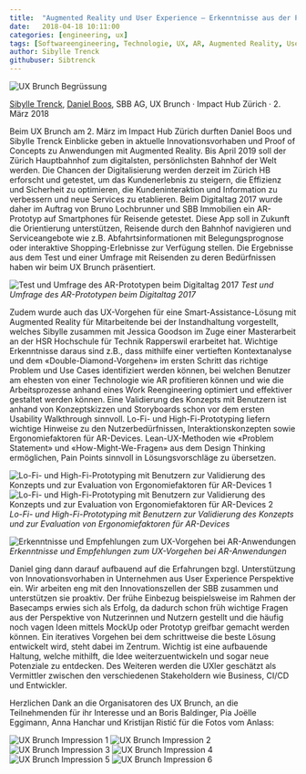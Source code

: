 ```yaml
---
title:  "Augmented Reality und User Experience – Erkenntnisse aus der Praxis"
date:   2018-04-18 10:11:00
categories: [engineering, ux]
tags: [Softwareengineering, Technologie, UX, AR, Augmented Reality, User Experience]
author: Sibylle Trenck
githubuser: Sibtrenck
---
```

![UX Brunch Begrüssung](/images/2018-04-18_1.jpg "UX Brunch Begrüssung")

[Sibylle Trenck][SibylleTrenck], [Daniel Boos][DanielBoos], SBB AG, UX Brunch · Impact Hub Zürich · 2. März 2018  

Beim UX Brunch am 2. März im Impact Hub Zürich durften Daniel Boos und Sibylle Trenck Einblicke geben in aktuelle Innovationsvorhaben und Proof of Concepts zu Anwendungen mit Augmented Reality. Bis April 2019 soll der Zürich Hauptbahnhof zum digitalsten, persönlichsten Bahnhof der Welt werden. Die Chancen der Digitalisierung werden derzeit im Zürich HB erforscht und getestet, um das Kundenerlebnis zu steigern, die Effizienz und Sicherheit zu optimieren, die Kundeninteraktion und Information zu verbessern und neue Services zu etablieren. Beim Digitaltag 2017 wurde daher im Auftrag von Bruno Lochbrunner und SBB Immobilien ein AR-Prototyp auf Smartphones für Reisende getestet. Diese App soll in Zukunft die Orientierung unterstützen, Reisende durch den Bahnhof navigieren und Serviceangebote wie z.B. Abfahrtsinformationen mit Belegungsprognose oder interaktive Shopping-Erlebnisse zur Verfügung stellen. Die Ergebnisse aus dem Test und einer Umfrage mit Reisenden zu deren Bedürfnissen haben wir beim UX Brunch präsentiert.

![Test und Umfrage des AR-Prototypen beim Digitaltag 2017](/images/2018-04-18_2.jpg "Test und Umfrage des AR-Prototypen beim Digitaltag 2017")
*Test und Umfrage des AR-Prototypen beim Digitaltag 2017*

Zudem wurde auch das UX-Vorgehen für eine Smart-Assistance-Lösung mit Augmented Reality für Mitarbeitende bei der Instandhaltung vorgestellt, welches Sibylle zusammen mit Jessica Goodson im Zuge einer Masterarbeit an der HSR Hochschule für Technik Rapperswil erarbeitet hat. Wichtige Erkenntnisse daraus sind z.B., dass mithilfe einer vertieften Kontextanalyse und dem «Double-Diamond-Vorgehen» im ersten Schritt das richtige Problem und Use Cases identifiziert werden können, bei welchen Benutzer am ehesten von einer Technologie wie AR profitieren können und wie die Arbeitsprozesse anhand eines Work Reengineering optimiert und effektiver gestaltet werden können. Eine Validierung des Konzepts mit Benutzern ist anhand von Konzeptskizzen und Storyboards schon vor dem ersten Usability Walkthrough sinnvoll. Lo-Fi- und High-Fi-Prototyping liefern wichtige Hinweise zu den Nutzerbedürfnissen, Interaktionskonzepten sowie Ergonomiefaktoren für AR-Devices. Lean-UX-Methoden wie «Problem Statement» und «How-Might-We-Fragen» aus dem Design Thinking ermöglichen, Pain Points sinnvoll in Lösungsvorschläge zu übersetzen.

![Lo-Fi- und High-Fi-Prototyping mit Benutzern zur Validierung des Konzepts und zur Evaluation von Ergonomiefaktoren für AR-Devices 1](/images/2018-04-18_3.jpg "Lo-Fi- und High-Fi-Prototyping mit Benutzern zur Validierung des Konzepts und zur Evaluation von Ergonomiefaktoren für AR-Devices 1")
![Lo-Fi- und High-Fi-Prototyping mit Benutzern zur Validierung des Konzepts und zur Evaluation von Ergonomiefaktoren für AR-Devices 2](/images/2018-04-18_4.jpg "Lo-Fi- und High-Fi-Prototyping mit Benutzern zur Validierung des Konzepts und zur Evaluation von Ergonomiefaktoren für AR-Devices 2")
*Lo-Fi- und High-Fi-Prototyping mit Benutzern zur Validierung des Konzepts und zur Evaluation von Ergonomiefaktoren für AR-Devices*

![Erkenntnisse und Empfehlungen zum UX-Vorgehen bei AR-Anwendungen](/images/2018-04-18_5.jpg "Erkenntnisse und Empfehlungen zum UX-Vorgehen bei AR-Anwendungen")
*Erkenntnisse und Empfehlungen zum UX-Vorgehen bei AR-Anwendungen*

Daniel ging dann darauf aufbauend auf die Erfahrungen bzgl. Unterstützung von Innovationsvorhaben in Unternehmen aus User Experience Perspektive ein. Wir arbeiten eng mit den Innovationszellen der SBB zusammen und unterstützen sie proaktiv. Der frühe Einbezug beispielsweise im Rahmen der Basecamps erwies sich als Erfolg, da dadurch schon früh wichtige Fragen aus der Perspektive von Nutzerinnen und Nutzern gestellt und die häufig noch vagen Ideen mittels MockUp oder Prototyp greifbar gemacht werden können. Ein iteratives Vorgehen bei dem schrittweise die beste Lösung entwickelt wird, steht dabei im Zentrum. Wichtig ist eine aufbauende Haltung, welche mithilft, die Idee weiterzuentwickeln und sogar neue Potenziale zu entdecken. Des Weiteren werden die UXler geschätzt als Vermittler zwischen den verschiedenen Stakeholdern wie Business, CI/CD und Entwickler.

Herzlichen Dank an die Organisatoren des UX Brunch, an die Teilnehmenden für ihr Interesse und an Boris Baldinger, Pia Joëlle Eggimann, Anna Hanchar und Kristijan Ristić für die Fotos vom Anlass:

![UX Brunch Impression 1](/images/2018-04-18_6.jpg "UX Brunch Impression 1")
![UX Brunch Impression 2](/images/2018-04-18_7.jpg "UX Brunch Impression 2")
![UX Brunch Impression 3](/images/2018-04-18_8.jpg "UX Brunch Impression 3")
![UX Brunch Impression 4](/images/2018-04-18_9.jpg "UX Brunch Impression 4")
![UX Brunch Impression 5](/images/2018-04-18_10.jpg "UX Brunch Impression 5")
![UX Brunch Impression 6](/images/2018-04-18_11.jpg "UX Brunch Impression 6")

[SibylleTrenck]:			https://twitter.com/sibtrenck
[DanielBoos]:				https://twitter.com/boosda
